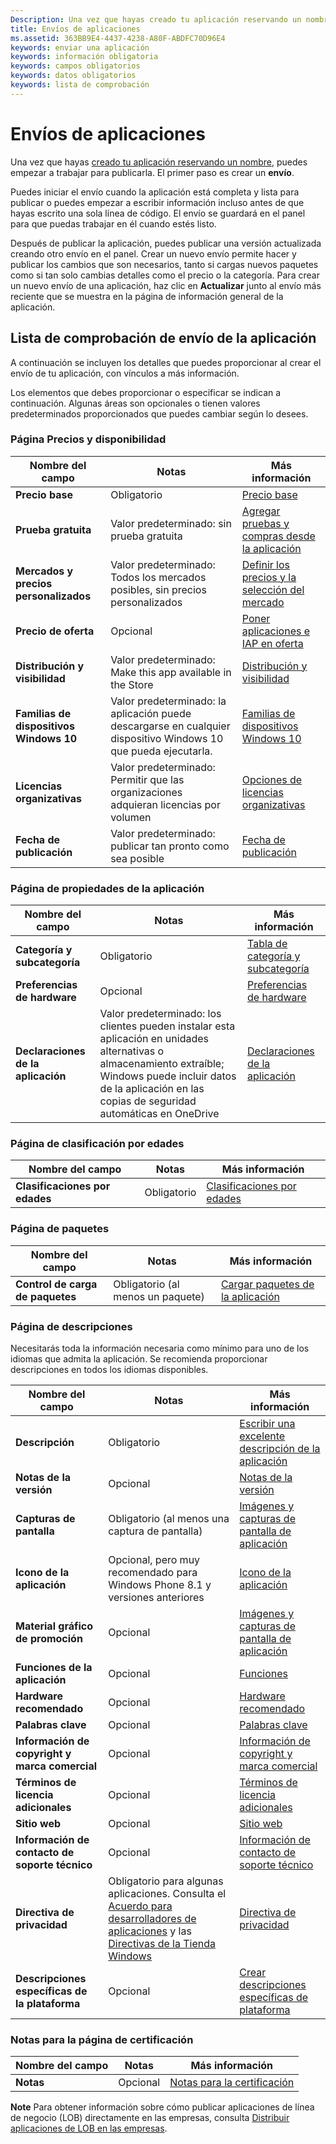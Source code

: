 ```yaml
---
Description: Una vez que hayas creado tu aplicación reservando un nombre, puedes empezar a trabajar para publicarla. El primer paso es crear un envío.
title: Envíos de aplicaciones
ms.assetid: 363BB9E4-4437-4238-A80F-ABDFC70D96E4
keywords: enviar una aplicación
keywords: información obligatoria
keywords: campos obligatorios
keywords: datos obligatorios
keywords: lista de comprobación
---
```


# Envíos de aplicaciones


Una vez que hayas [creado tu aplicación reservando un nombre](create-your-app-by-reserving-a-name.md), puedes empezar a trabajar para publicarla. El primer paso es crear un **envío**.

Puedes iniciar el envío cuando la aplicación está completa y lista para publicar o puedes empezar a escribir información incluso antes de que hayas escrito una sola línea de código. El envío se guardará en el panel para que puedas trabajar en él cuando estés listo.

Después de publicar la aplicación, puedes publicar una versión actualizada creando otro envío en el panel. Crear un nuevo envío permite hacer y publicar los cambios que son necesarios, tanto si cargas nuevos paquetes como si tan solo cambias detalles como el precio o la categoría. Para crear un nuevo envío de una aplicación, haz clic en **Actualizar** junto al envío más reciente que se muestra en la página de información general de la aplicación.

## Lista de comprobación de envío de la aplicación


A continuación se incluyen los detalles que puedes proporcionar al crear el envío de tu aplicación, con vínculos a más información.

Los elementos que debes proporcionar o especificar se indican a continuación. Algunas áreas son opcionales o tienen valores predeterminados proporcionados que puedes cambiar según lo desees.

### Página Precios y disponibilidad
| Nombre del campo                    | Notas                                       | Más información                                                             |
|-------------------------------|---------------------------------------------|---------------------------------------------------------------------------|
| **Precio base**                | Obligatorio                                    | [Precio base](set-app-pricing-and-availability.md#base-price)              |
| **Prueba gratuita**                | Valor predeterminado: sin prueba gratuita                      | [Agregar pruebas y compras desde la aplicación](https://msdn.microsoft.com/library/windows/apps/jj193599)  |
| **Mercados y precios personalizados** | Valor predeterminado: Todos los mercados posibles, sin precios personalizados | [Definir los precios y la selección del mercado](define-pricing-and-market-selection.md)              |
| **Precio de oferta**              | Opcional                                    | [Poner aplicaciones e IAP en oferta](put-apps-and-iaps-on-sale.md)                                       |
| **Distribución y visibilidad** | Valor predeterminado: Make this app available in the Store | [Distribución y visibilidad](set-app-pricing-and-availability.md#distribution-and-visibility) | 
| **Familias de dispositivos Windows 10**  | Valor predeterminado: la aplicación puede descargarse en cualquier dispositivo Windows 10 que pueda ejecutarla. | [Familias de dispositivos Windows 10](set-app-pricing-and-availability.md#windows-10-device-families) | 
| **Licencias organizativas**    | Valor predeterminado: Permitir que las organizaciones adquieran licencias por volumen | [Opciones de licencias organizativas](organizational-licensing.md)                        | 
| **Fecha de publicación**                | Valor predeterminado: publicar tan pronto como sea posible      | [Fecha de publicación](set-app-pricing-and-availability.md#publish-date)          |



### Página de propiedades de la aplicación

| Nombre del campo                    | Notas                                       | Más información                                                             |
|-------------------------------|---------------------------------------------|---------------------------------------------------------------------------|
| **Categoría y subcategoría**  | Obligatorio                                    | [Tabla de categoría y subcategoría](category-and-subcategory-table.md)       |
| **Preferencias de hardware**      | Opcional                                    | [Preferencias de hardware](enter-app-properties.md#hardware_preferences)      |
| **Declaraciones de la aplicación**          | Valor predeterminado: los clientes pueden instalar esta aplicación en unidades alternativas o almacenamiento extraíble; Windows puede incluir datos de la aplicación en las copias de seguridad automáticas en OneDrive | [Declaraciones de la aplicación](app-declarations.md) |



### Página de clasificación por edades

| Nombre del campo                    | Notas                                       | Más información                          |
|-------------------------------|---------------------------------------------|----------------------------------------|
| **Clasificaciones por edades**               | Obligatorio                                    | [Clasificaciones por edades](age-ratings.md)          |



### Página de paquetes

| Nombre del campo                    | Notas                                       | Más información                          |
|-------------------------------|---------------------------------------------|----------------------------------------|
| **Control de carga de paquetes**    | Obligatorio (al menos un paquete)             | [Cargar paquetes de la aplicación](upload-app-packages.md) | 



### Página de descripciones

Necesitarás toda la información necesaria como mínimo para uno de los idiomas que admita la aplicación. Se recomienda proporcionar descripciones en todos los idiomas disponibles.

| Nombre del campo                    | Notas                                       | Más información                                                     |
|-------------------------------|---------------------------------------------|-------------------------------------------------------------------|
| **Descripción**               | Obligatorio                                    | [Escribir una excelente descripción de la aplicación](write-a-great-app-description.md) | 
| **Notas de la versión**             | Opcional                                    | [Notas de la versión](create-app-descriptions.md#release-notes)         |
| **Capturas de pantalla**               | Obligatorio (al menos una captura de pantalla)          | [Imágenes y capturas de pantalla de aplicación](app-screenshots-and-images.md)       |
| **Icono de la aplicación**             | Opcional, pero muy recomendado para Windows Phone 8.1 y versiones anteriores | [Icono de la aplicación](create-app-descriptions.md#app-tile-icon) | 
| **Material gráfico de promoción**       | Opcional                                    | [Imágenes y capturas de pantalla de aplicación](app-screenshots-and-images.md)       | 
| **Funciones de la aplicación**              | Opcional                                    | [Funciones](create-app-descriptions.md#app-features)               |
| **Hardware recomendado**      | Opcional                                    | [Hardware recomendado](create-app-descriptions.md#recommended-hardware) | 
| **Palabras clave**                  | Opcional                                    | [Palabras clave](create-app-descriptions.md#keywords)                   |
| **Información de copyright y marca comercial** | Opcional                                 | [Información de copyright y marca comercial](create-app-descriptions.md#copyright-and-trademark-info) | 
| **Términos de licencia adicionales**  | Opcional                                    | [Términos de licencia adicionales](create-app-descriptions.md#additional-license-terms) | 
| **Sitio web**                   | Opcional                                    | [Sitio web](create-app-descriptions.md#website)                     |
| **Información de contacto de soporte técnico**      | Opcional                                    | [Información de contacto de soporte técnico](create-app-descriptions.md)                | 
| **Directiva de privacidad**            | Obligatorio para algunas aplicaciones. Consulta el [Acuerdo para desarrolladores de aplicaciones](https://msdn.microsoft.com/library/windows/apps/hh694058) y las [Directivas de la Tienda Windows](https://msdn.microsoft.com/library/windows/apps/dn764944.aspx#pol_10_5_1) | [Directiva de privacidad](create-app-descriptions.md#privacy-policy) | 
| **Descripciones específicas de la plataforma** | Opcional                               | [Crear descripciones específicas de plataforma](create-platform-specific-descriptions.md) |



### Notas para la página de certificación

| Nombre del campo                    | Notas                                       | Más información                                                     |
|-------------------------------|---------------------------------------------|-------------------------------------------------------------------|
| **Notas**                     | Opcional                                    | [Notas para la certificación](notes-for-certification.md)             |

 
**Note**  Para obtener información sobre cómo publicar aplicaciones de línea de negocio (LOB) directamente en las empresas, consulta [Distribuir aplicaciones de LOB en las empresas](distribute-lob-apps-to-enterprises.md).


<!--HONumber=Mar16_HO1-->


